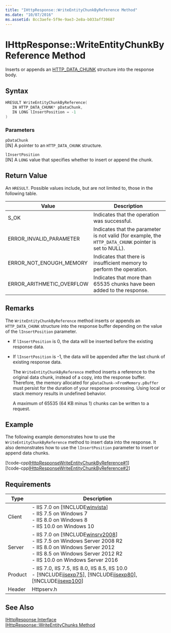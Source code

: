 ```yaml
---
title: "IHttpResponse::WriteEntityChunkByReference Method"
ms.date: "10/07/2016"
ms.assetid: 8cc3aefe-5f9e-9ae3-2e8a-b033aff39687
---
```

# IHttpResponse::WriteEntityChunkByReference Method

Inserts or appends an [HTTP_DATA_CHUNK](https://go.microsoft.com/fwlink/?LinkId=56011) structure into the response body.  
  
## Syntax  
  
```cpp  
HRESULT WriteEntityChunkByReference(  
   IN HTTP_DATA_CHUNK* pDataChunk,  
   IN LONG lInsertPosition = -1  
)  
```  
  
### Parameters  

 `pDataChunk`  
 [IN] A pointer to an `HTTP_DATA_CHUNK` structure.  
  
 `lInsertPosition`  
 [IN] A `LONG` value that specifies whether to insert or append the chunk.  
  
## Return Value  

 An `HRESULT`. Possible values include, but are not limited to, those in the following table.  
  
|Value|Description|  
|-----------|-----------------|  
|S_OK|Indicates that the operation was successful.|  
|ERROR_INVALID_PARAMETER|Indicates that the parameter is not valid (for example, the `HTTP_DATA_CHUNK` pointer is set to NULL).|  
|ERROR_NOT_ENOUGH_MEMORY|Indicates that there is insufficient memory to perform the operation.|  
|ERROR_ARITHMETIC_OVERFLOW|Indicates that more than 65535 chunks have been added to the response.|  
  
## Remarks  

 The `WriteEntityChunkByReference` method inserts or appends an `HTTP_DATA_CHUNK` structure into the response buffer depending on the value of the `lInsertPosition` parameter.  
  
- If `lInsertPosition` is 0, the data will be inserted before the existing response data.  
  
- If `lInsertPosition` is -1, the data will be appended after the last chunk of existing response data.  
  
  The `WriteEntityChunkByReference` method inserts a reference to the original data chunk, instead of a copy, into the response buffer. Therefore, the memory allocated for `pDataChunk->FromMemory.pBuffer` must persist for the duration of your response processing. Using local or stack memory results in undefined behavior.  
  
  A maximum of 65535 (64 KB minus 1) chunks can be written to a request.  
  
## Example  

 The following example demonstrates how to use the `WriteEntityChunkByReference` method to insert data into the response. It also demonstrates how to use the `lInsertPosition` parameter to insert or append data chunks.  
  
 [!code-cpp[IHttpResponseWriteEntityChunkByReference#1](../../../samples/snippets/cpp/VS_Snippets_IIS/IIS7/IHttpResponseWriteEntityChunkByReference/cpp/IHttpResponseWriteEntityChunkByReference.cpp#1)]  
[!code-cpp[IHttpResponseWriteEntityChunkByReference#2](../../../samples/snippets/cpp/VS_Snippets_IIS/IIS7/IHttpResponseWriteEntityChunkByReference/cpp/IHttpResponseWriteEntityChunkByReference.cpp#2)]  
  
## Requirements  
  
|Type|Description|  
|----------|-----------------|  
|Client|-   IIS 7.0 on [!INCLUDE[winvista](../../wmi-provider/includes/winvista-md.md)]<br />-   IIS 7.5 on Windows 7<br />-   IIS 8.0 on Windows 8<br />-   IIS 10.0 on Windows 10|  
|Server|-   IIS 7.0 on [!INCLUDE[winsrv2008](../../wmi-provider/includes/winsrv2008-md.md)]<br />-   IIS 7.5 on Windows Server 2008 R2<br />-   IIS 8.0 on Windows Server 2012<br />-   IIS 8.5 on Windows Server 2012 R2<br />-   IIS 10.0 on Windows Server 2016|  
|Product|-   IIS 7.0, IIS 7.5, IIS 8.0, IIS 8.5, IIS 10.0<br />-   [!INCLUDE[iisexp75](../../web-development-reference/native-code-api-reference/includes/iisexp75-md.md)], [!INCLUDE[iisexp80](../../web-development-reference/native-code-api-reference/includes/iisexp80-md.md)], [!INCLUDE[iisexp100](../../web-development-reference/native-code-api-reference/includes/iisexp100-md.md)]|  
|Header|Httpserv.h|  
  
## See Also  

 [IHttpResponse Interface](../../web-development-reference/native-code-api-reference/ihttpresponse-interface.md)   
 [IHttpResponse::WriteEntityChunks Method](../../web-development-reference/native-code-api-reference/ihttpresponse-writeentitychunks-method.md)
